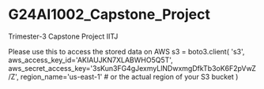 # G24AI1002_Capstone_Project
Trimester-3 Capstone Project IITJ

Please use this to access the stored data on AWS
s3 = boto3.client(
    's3',
    aws_access_key_id='AKIAUJKN7XLABWHO5Q5T',
    aws_secret_access_key='3sKun3FG4gJexmyLlNDwxmgDfkTb3oK6F2pVwZ/Z',
    region_name='us-east-1'  # or the actual region of your S3 bucket
)
